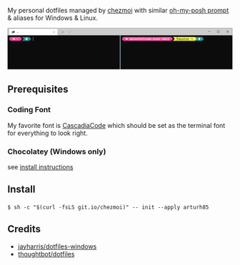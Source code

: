 My personal dotfiles managed by [chezmoi](https://www.chezmoi.io/) with similar [oh-my-posh prompt](https://ohmyposh.dev/docs/linux) & aliases for Windows & Linux.

![Screenshot with Windows Terminal](screenshot.png?raw=true "Screenshot with Windows Terminal")

Prerequisites
-------------

### Coding Font

My favorite font is [CascadiaCode](https://www.nerdfonts.com/font-downloads) which should be set as the terminal font for everything to look right.

### Chocolatey (Windows only)

see [install instructions](https://chocolatey.org/install)

Install
-------

`$ sh -c "$(curl -fsLS git.io/chezmoi)" -- init --apply arturh85`


Credits
-------

- [jayharris/dotfiles-windows](https://github.com/jayharris/dotfiles-windows)
- [thoughtbot/dotfiles](https://github.com/thoughtbot/dotfiles)

